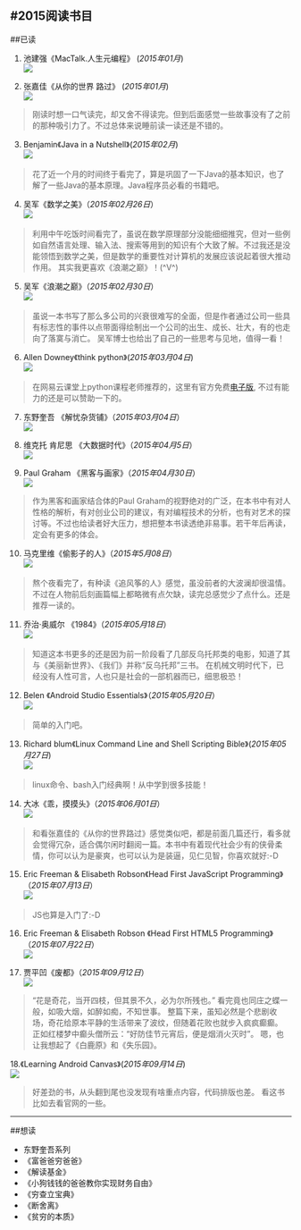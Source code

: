 #2015阅读书目
---
##已读
1.  池建强《MacTalk.人生元编程》  (*2015年01月*)  
![](http://img3.douban.com/lpic/s27219901.jpg)

2.  张嘉佳《从你的世界 路过》 (*2015年01月*)  
![](http://img3.douban.com/lpic/s27102925.jpg)
>	刚读时想一口气读完，却又舍不得读完。但到后面感觉一些故事没有了之前的那种吸引力了。不过总体来说睡前读一读还是不错的。

3.  Benjamin《Java in a Nutshell》(*2015年02月*)  
![](http://img3.douban.com/lpic/s27850440.jpg)
>	花了近一个月的时间终于看完了，算是巩固了一下Java的基本知识，也了解了一些Java的基本原理。Java程序员必看的书籍吧。

4.  吴军《数学之美》（*2015年02月26日*）  
![](http://img3.douban.com/lpic/s9114855.jpg)
>	利用中午吃饭时间看完了，虽说在数学原理部分没能细细推究，但对一些例如自然语言处理、输入法、搜索等用到的知识有个大致了解。不过我还是没能领悟到数学之美，但是数学的重要性对计算机的发展应该说起着很大推动作用。 其实我更喜欢《浪潮之巅》！(^V^)

5.  吴军《浪潮之巅》（*2015年02月30日*）  
![](http://img3.douban.com/lpic/s27876291.jpg)
>	虽说一本书写了那么多公司的兴衰很难写的全面，但是作者通过公司一些具有标志性的事件以点带面得绘制出一个公司的出生、成长、壮大，有的也走向了落寞与消亡。 吴军博士也给出了自己的一些思考与见地，值得一看！

6.  Allen Downey《think python》(*2015年03月04日*)  
![](http://img3.douban.com/lpic/s11363793.jpg)
>	在网易云课堂上python课程老师推荐的，这里有官方免费[电子版](http://www.greenteapress.com/thinkpython/thinkpython.html), 不过有能力的还是可以赞助一下的。

7.  东野奎吾 《解忧杂货铺》（*2015年03月04日*）  
![](http://img4.douban.com/lpic/s27284878.jpg)

8.  维克托 肯尼思 《大数据时代》（*2015年04月5日*）  
![](http://img3.douban.com/lpic/s24574862.jpg)

9.  Paul Graham 《黑客与画家》（*2015年04月30日*）  
![](http://img3.douban.com/lpic/s4669554.jpg)
>	作为黑客和画家结合体的Paul Graham的视野绝对的广泛，在本书中有对人性格的解析，有对创业公司的建议，有对编程技术的分析，也有对艺术的探讨等。不过也给读者好大压力，想把整本书读透绝非易事。若干年后再读，定会有更多的体会。

10.  马克里维《偷影子的人》（*2015年5月08日*）  
![](http://img4.douban.com/lpic/s10339418.jpg)
>	熬个夜看完了，有种读《追风筝的人》感觉，虽没前者的大波澜却很温情。不过在人物前后刻画篇幅上都略微有点欠缺，读完总感觉少了点什么。还是推荐一读的。

11.  乔治·奥威尔 《1984》（*2015年05月18日*）  
![](http://img4.douban.com/lpic/s4371408.jpg)
>	知道这本书更多的还是因为前一阶段看了几部反乌托邦类的电影，知道了其与《美丽新世界》、《我们》并称“反乌托邦”三书。 在机械文明时代下，已经没有人性可言，人也只是社会的一部机器而已，细思极恐！

12.  Belen 《Android Studio Essentials》（*2015年05月20日*）  
![](http://img4.douban.com/lpic/s28281346.jpg)
>	简单的入门吧。

13.  Richard blum《Linux Command Line and Shell Scripting Bible》(*2015年05月27日*)  
![](http://img3.douban.com/lpic/s28031823.jpg)
>	linux命令、bash入门经典啊！从中学到很多技能！

14.  大冰《乖，摸摸头》（*2015年06月01日*）  
![](http://img3.douban.com/lpic/s27466554.jpg)
>	和看张嘉佳的《从你的世界路过》感觉类似吧，都是前面几篇还行，看多就会觉得冗杂，适合偶尔闲时翻阅一篇。本书中有着现代社会少有的侠骨柔情，你可以认为是豪爽，也可以认为是装逼，见仁见智，你喜欢就好:-D

15.  Eric Freeman & Elisabeth Robson《Head First JavaScript Programming》（*2015年07月13日*）  
![](http://img4.douban.com/lpic/s27467749.jpg)
>	JS也算是入门了:-D

16.  Eric Freeman & Elisabeth Robson 《Head First HTML5 Programming》（*2015年07月22日*）  
![](http://img3.douban.com/lpic/s8334291.jpg)

17. 贾平凹《废都》（*2015年09月12日*）  
![](http://img3.douban.com/lpic/s3907194.jpg)  
> “花是奇花，当开四枝，但其景不久，必为尔所残也。”
看完竟也同庄之蝶一般，如吸大烟，如醉如痴，不知世事。 整篇下来，虽知必然是个悲剧收场，奇花给原本平静的生活带来了波纹，但随着花败也就步入疯疯癫癫。
正如红楼梦中癫头僧所云：“好防佳节元宵后，便是烟消火灭时”。
嗯，也让我想起了《白鹿原》和《失乐园》。

18.《Learning Android Canvas》(*2015年09月14日*)  
![](http://img4.douban.com/lpic/s28266718.jpg)  
>  好差劲的书，从头翻到尾也没发现有啥重点内容，代码排版也差。
看这书比如去看官网的一些。
---

##想读
* 东野奎吾系列
* 《富爸爸穷爸爸》
* 《解读基金》
* 《小狗钱钱的爸爸教你实现财务自由》
* 《穷查立宝典》
* 《断舍离》
* 《贫穷的本质》
